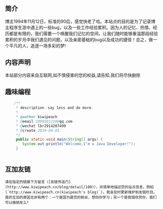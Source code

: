 
## 简介

​	博主1994年11月12日，标准的90后，感觉快老了哈。本站点的目的是为了记录博主程序生涯中遇上的一些bug，以及一些工作经验累积。因为人的记忆、热情、经历都是有限的，我们需要一个唤醒我们记忆的空间，让我们随时能够重温那段经验累积的岁月中我们遇见的问题，以及亲密基础的bug以及成功的捷径！总之，做一个平凡的人，追逐一场多彩的梦!

## 内容声明

​	本站部分内容来自互联网,如不慎侵害的您的权益,请告知,我们将尽快删除

## 趣味编程

```java
    /**
     * description：say less and do more.
     *
     * @author kiwipeach
     * @email 1099501218@qq.com
     * @wechat lbr2914207499
     * @create 2019-04-01
     */
     public static void main(String[] args) {
        System.out.println("Welcome,I'm a Java Developer!");
     }
   
```

## 互加友链

 	请在指定的链接下方留言（[友链传送门](http://www.kiwipeach.cn/blog/detail/100)），并简单地描述您的站点信息，例如(`http://www.kiwipeach.cn(kiwipeach's blog)`)，我会及时更新维护到友链栏目。我的互加的原因无非有两个：一个是因为是您的粉丝，想向你学习；另一个是我很欣赏你，我们可以做朋友么*





